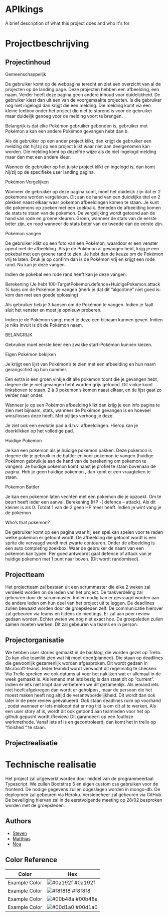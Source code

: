 # APIkings
A brief description of what this project does and who it's for

# Projectbeschrijving
## Projectinhoud
Gemeenschappelijk 

De gebruiker komt op de webpagina terecht en ziet een overzicht van al de projecten op de landing page. Deze projecten hebben een afbeelding, een naam. Verder heeft deze pagina geen andere inhoud voor duidelijkheid. De gebruiker kiest dan uit een van de voorgemaakte projecten.  Is die gebruiker nog niet ingelogd dan krijgt die een melding. Die melding komt via een kleine textbox onder het project die niet te storend is voor de gebruiker maar duidelijk genoeg voor de melding voort te brengen.  

Belangrijk is dat elke Pokémon gebruiker gebonden is, gebruiker met Pokémon a kan een andere Pokémon gevangen hebt dan b. 

Als de gebruiker op een ander project klikt, dan krijgt de gebruiker een melding dat hij/zij op een project klikt waar niet aan deelgenomen kan worden. Die melding komt op dezelfde wijze als de niet ingelogd melding maar dan met een andere kleur. 

Wanneer de gebruiker op het juiste project klikt en ingelogd is, dan komt hij/zij op de specifieke user landing pagina. 

Pokémon Vergelijken 

Wanneer de gebruiker op deze pagina komt, moet het duidelijk zijn dat er 2 pokemons worden vergeleken. Dit aan de hand van een duidelijke titel en 2 plekken naast elkaar waar pokemon afbeeldingen komen te staan. Je kunt die pokemons op zoeken met een zoekbalk. Beneden de afbeelding komen de stats te staan van de pokemon. De vergelijking wordt getoond aan de hand van rode en groene kleuren. Groen, wanneer de stats van de eerste beter zijn, en rood wanneer de stats beter van de tweede dan de eerste zijn. 

 

Pokémon vangen 

De gebruiker klikt op een foto van een Pokémon, waardoor er een venster opent met de afbeelding. 
Als je de Pokémon al gevangen hebt, krijg je een pokebal met een groene rand te zien. Je hebt dan de keuze om de Pokémon vrij te laten. Druk je op confirm dan is de Pokémon vrij en krijgt een rode rand. Nu kan je deze vangen. 
 
Indien de pokebal een rode rand heeft kan je deze vangen. 
 

Berekening 
(Je hebt 100-TargetPokemon.defence+HuidigePokemon.attack % kans om de Pokémon te vangen (merk je dat dit “algoritme” niet goed is: kom dan met een goede oplossing) 

Als gebruiker heb je 3 kansen om de Pokémon te vangen. Indien je faalt sluit het venster en moet je opnieuw proberen. 

Indien je de Pokémon vangt moet je deze een bijnaam kunnen geven. Indien je niks invult is dit de Pokémon naam. 

BELANGRIJK 

Gebruiker moet eerste keer een zwakke start-Pokémon kunnen kiezen. 

 

Eigen Pokémon bekijken 

Je krijgt een lijst van Pokémon’s te zien met een afbeelding en hun naam gerangschikt op hun nummer. 

Een extra is een groen vinkje dit alle pokemon toont die je gevangen hebt, degene die je niet gevangen hebt worden grijs getoond. Dit vinkje komt linksboven te staan. 2 à 3 pokemon’s komen naast elkaar, en de lijst gaat zo verder naar onder.  

Wanneer je op een Pokémon afbeelding klikt dan krijg je een info pagina te zien met bijnaam, stats, wanneer de Pokémon gevangen is en hoeveel wins/losses deze heeft. Met pijltjes verhoog je deze.  

Je ziet ook een evolutie pad a.d.h.v. afbeeldingen. Hierop kan je doorklikken op het volledige pad. 

 

 
Huidige Pokemon 

Je kan een pokemon als je huidige pokemon pakken. Deze pokemon is degene die je gebruik in de battler en voor pokemon te vangen (huidige Pokémon gebruik je aan de hand van de berekening om pokemon te vangen). Je huidige pokemon komt naast je profiel te staan bovenaan de pagina. Heb je geen huidige pokemon , dan komt er een vraagteken te staan.  

Pokemon Battler 

Je kan een pokemon laten vechten met een pokemon die je opzoekt. Om te beurt heeft ieder een aanval. Berekening (HP -( defence – attack). Als dit kleiner is als 0. Totdat 1 van de 2 geen HP meer heeft. Indien je wint vang je de pokemon 

Who’s that pokemon? 

De gebruiker komt op een pagina waar hij een spel kan spelen voor te raden welke pokemon er getoont wordt. De afbeelding die getoont wordt is een sprite die vervaagd wordt met zwarte contouren. Onder de afbeelding is een auto completing zoekbox. Waar de gebruiker de naam van een pokemon kan typen. Per goed antwoordt gaat defence of attack van je huidige pokemon met 1 punt naar boven. (Dit wordt randomised). 


## Projectteam
Het projectteam zal bestaan uit een scrummaster die elke 2 weken zal verdeeld worden on de leden van het project. De taakverdeling zal gebeuren door de scrummaster.  Indien nodig kan er gevraagd worden aan de andere leden om hun deel van het project uit te leggen. De deadlines zullen bewaakt worden door de groepsleden zelf. De communicatie hierover zal gebeuren via teams en tijdens de meetings. Er zal aan peer review gedaan worden. Echter weten we nog niet exact hoe. De groepsleden zullen samen moeten werken. Dit zal gebeuren via teams en in person. 
## Projectorganisatie
We hebben user stories gemaakt in de backlog, die worden gezet op Trello. Zo kan elke teamlid zien wat hij moet doen(planned). Die staan op deadlines die gewoonlijk gezamenlijk worden afgesproken. Dit wordt gedaan in Microsoft-teams. Ieder teamlid wordt verwacht dit regelmatig te checken. Via Trello spreken we ook datums af voor het nakijken wat er allemaal in de week gemaakt is. Als iemand met iets bezig is dan staat dit op “current”. Indien er iets niet klopt dan verbeteren we dit gezamenlijk. Als iemand iets niet heeft afgekregen dan wordt er geholpen , maar de persoon die het moest maken heeft nog altijd de verantwoordelijkheid. Dit wordt dan ook later in de peer review geëvalueerd. Ook staan deadlines ruim op voorhand , zodat wanneer er iets misloopt dat er nog tijd is om dit af te werken. Als een user story af is, wordt dit ook getoond aan teamleden voor het op github gepusht wordt.(Review) Dit garandeert op een foutloze werkmethode. Vanaf iets af is en gecontroleerd, dan komt het in trello op “finished “ te staan. 
## Projectrealisatie
# Technische realisatie
Het project zal uitgewerkt worden door middel van de programmeertaal Typescript. We zullen Bootstrap 5 en eigen custom css gebruiken voor de frontend. De nodige gegevens zullen opgeslagen worden in mongo-db. De deploymen zal gebeuren via Heroku. Versiebeheer zal gebeuren via GitHub. De beveiliging hiervan zal in de eerstvolgende meeting op 28/02 besproken worden met de groepsleden.
## Authors
- [Steven](https://github.com/Joeprogrammer69)
- [Matthias](https://github.com/Syntaxly0)
- [Noa](https://www.github.com/NoaBrecht)



## Color Reference

| Color             | Hex                                                                |
| ----------------- | ------------------------------------------------------------------ |
| Example Color | ![#0a192f](https://via.placeholder.com/10/0a192f?text=+) #0a192f |
| Example Color | ![#f8f8f8](https://via.placeholder.com/10/f8f8f8?text=+) #f8f8f8 |
| Example Color | ![#00b48a](https://via.placeholder.com/10/00b48a?text=+) #00b48a |
| Example Color | ![#00d1a0](https://via.placeholder.com/10/00b48a?text=+) #00d1a0 |

